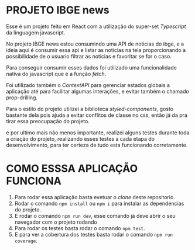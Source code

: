 # PROJETO IBGE news

Esse é um projeto feito em React com a utilização do super-set *Typescript* da linguagem javascript.

No projeto IBGE news estou consumindo uma API de noticias do ibge, e a ideia aqui é consumir essa api
e listar as noticias na tela proporcionando a possibilidade de o usuario filtrar as noticias e favoritar se for o caso.

Para conseguir consumir esses dados foi utilizado uma funcionalidade nativa do javascript que é a função *fetch*.

Foi utilizado também o *ContextAPI* para gerenciar estados globais a aplicação até para facilitar algumas interações, e evitar também o chamado prop-drilling.

Para o estilo do projeto utilizei a biblioteca *styled-components*, gosto bastante dela pois ajuda a evitar conflitos de classe no css, então já da pra tirar essa preocupação do projeto.

e por ultimo mais não menos importante, realizei alguns testes durante toda a criação do projeto, realizando esses testes a cada etapa do desenvolvimento, para ter certeza de tudo esta funcionando corretamente.

# COMO ESSSA APLICAÇÃO FUNCIONA

1. Para rodar essa aplicação basta evetuar o *clone* deste repositorio.
2. Rodar o comando `npm install` ou `npm i` para instalar as dependencias do projeto.
3. E rodar o comando `npm run dev`, esse comando já deve abrir o seu navegador com o projeto rodando
4. Para rodar os testes basta rodar o comando `npm test`.
5. E para ver a cobertura dos testes basta rodar o comando `npm run coverage`.

